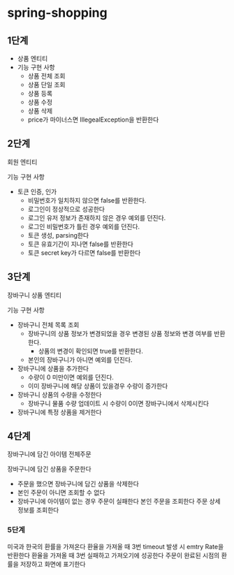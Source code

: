 # spring-shopping

## 1단계

- 상품 엔티티
- 기능 구현 사항
  - 상품 전체 조회
  - 상품 단일 조회
  - 상품 등록
  - 상품 수정
  - 상품 삭제
  - price가 마이너스면 IllegealException을 반환한다

## 2단계
회원 엔티티

기능 구현 사항
 - 토큰 인증, 인가
   - 비밀번호가 일치하지 않으면 false를 반환한다.
   - 로그인이 정상적으로 성공한다
   - 로그인 유저 정보가 존재하지 않은 경우 예외를 던진다.
   - 로그인 비밀번호가 틀린 경우 예외를 던진다.
   - 토큰 생성, parsing한다
   - 토큰 유효기간이 지나면 false를 반환한다
   - 토큰 secret key가 다르면 false를 반환한다

## 3단계
장바구니 상품 엔티티

기능 구현 사항
 - 장바구니 전체 목록 조회
   - 장바구니의 상품 정보가 변경되었을 경우 변경된 상품 정보와 변경 여부를 반환한다.
     - 상품의 변경이 확인되면 true를 반환한다.
   - 본인의 장바구니가 아니면 예외를 던진다. 
 - 장바구니에 상품을 추가한다
   - 수량이 0 미만이면 예외를 던진다.
   - 이미 장바구니에 해당 상품이 있을경우 수량이 증가한다
 - 장바구니 상품의 수량을 수정한다
   - 장바구니 물품 수량 업데이트 시 수량이 0이면 장바구니에서 삭제시킨다
 - 장바구니에 특정 상품을 제거한다

## 4단계

장바구니에 담긴 아이템 전체주문

장바구니에 담긴 상품을 주문한다
- 주문을 했으면 장바구니에 담긴 상품을 삭제한다
- 본인 주문이 아니면 조회할 수 없다
- 장바구니에 아이템이 없는 경우 주문이 실패한다
본인 주문을 조회한다
주문 상세 정보를 조회한다

### 5단계

미국과 한국의 환률을 가져온다
환율을 가져올 때 3번 timeout 발생 시 emtry Rate을 반환한다
환율을 가져올 때 3번 실패하고 가져오기에 성공한다
주문이 완료된 시점의 환률을 저장하고 화면에 표기한다
